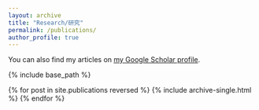```yaml
---
layout: archive
title: "Research/研究"
permalink: /publications/
author_profile: true
---
```


You can also find my articles on <a href="https://scholar.google.com/citations?user=25k04X0AAAAJ&hl=en">my Google Scholar profile</a>.

<!---
研究成果也可通过 <a href="https://scholar.google.com/citations?user=25k04X0AAAAJ&hl=en">我的谷歌学术页面</a> 查看。
-->

{% include base_path %}

{% for post in site.publications reversed %}
  {% include archive-single.html %}
{% endfor %}

